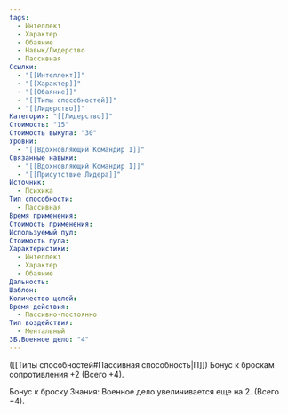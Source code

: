 ```yaml
---
tags:
  - Интеллект
  - Характер
  - Обаяние
  - Навык/Лидерство
  - Пассивная
Ссылки:
  - "[[Интеллект]]"
  - "[[Характер]]"
  - "[[Обаяние]]"
  - "[[Типы способностей]]"
  - "[[Лидерство]]"
Категория: "[[Лидерство]]"
Стоимость: "15"
Стоимость выкупа: "30"
Уровни:
  - "[[Вдохновляющий Командир 1]]"
Связанные навыки:
  - "[[Вдохновляющий Командир 1]]"
  - "[[Присутствие Лидера]]"
Источник:
  - Психика
Тип способности:
  - Пассивная
Время применения: 
Стоимость применения: 
Используемый пул: 
Стоимость пула: 
Характеристики:
  - Интеллект
  - Характер
  - Обаяние
Дальность: 
Шаблон: 
Количество целей: 
Время действия:
  - Пассивно-постоянно
Тип воздействия:
  - Ментальный
ЗБ.Военное дело: "4"
---
```

([[Типы способностей#Пассивная способность|П]]) Бонус к броскам сопротивления +2 (Всего +4).

Бонус к броску Знания: Военное дело увеличивается еще на 2. (Всего +4).